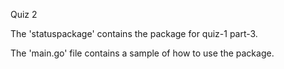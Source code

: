 Quiz 2

The 'statuspackage' contains the package for quiz-1 part-3. 

The 'main.go' file contains a sample of how to use the package.